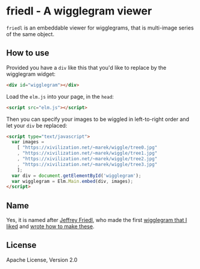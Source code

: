 friedl - A wigglegram viewer
============================

`friedl` is an embeddable viewer for wigglegrams, that is multi-image series of
the same object.

How to use
----------

Provided you have a `div` like this that you'd like to replace by the
wigglegram widget:

```html
<div id="wigglegram"></div>
```

Load the `elm.js` into your page, in the `head`:

```html
<script src="elm.js"></script>
```

Then you can specify your images to be wiggled in left-to-right order and let
your `div` be replaced:

```html
<script type="text/javascript">
  var images =
    [ "https://xivilization.net/~marek/wiggle/tree0.jpg"
    , "https://xivilization.net/~marek/wiggle/tree1.jpg"
    , "https://xivilization.net/~marek/wiggle/tree2.jpg"
    , "https://xivilization.net/~marek/wiggle/tree3.jpg"
    ];
  var div = document.getElementById('wigglegram');
  var wigglegram = Elm.Main.embed(div, images);
</script>
```

Name
----

Yes, it is named after [Jeffrey Friedl](http://regex.info/blog/jfriedl-links/about),
who made the first [wigglegram that I liked](http://regex.info/blog/2016-08-13/2721)
and [wrote how to make these](http://regex.info/blog/2014-12-15/2500).

License
-------

Apache License, Version 2.0

